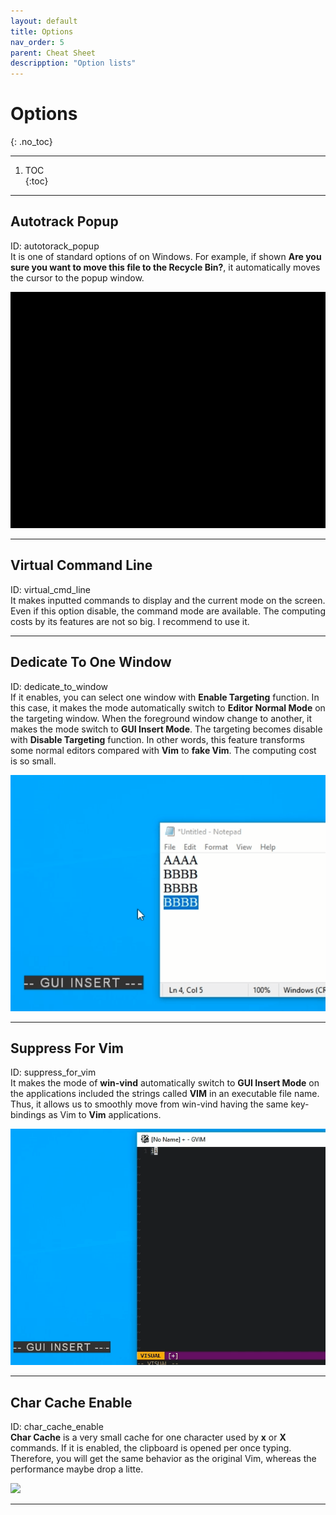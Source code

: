 ```yaml
---
layout: default
title: Options
nav_order: 5
parent: Cheat Sheet
descripption: "Option lists"
---
```


# Options
{: .no_toc}

<hr>

1. TOC  
{:toc}  

<hr>

## Autotrack Popup
ID: autotorack_popup  
It is one of standard options of on Windows. For example, if shown **Are you sure you want to move this file to the Recycle Bin?**, it automatically moves the cursor to the popup window.

<img src="https://github.com/pit-ray/pit-ray.github.io/blob/master/win-vind/imgs/autotrack_demo.gif?raw=true" >

<hr>

## Virtual Command Line
ID: virtual_cmd_line  
It makes inputted commands to display and the current mode on the screen. Even if this option disable, the command mode are available. The computing costs by its features are not so big. I recommend to use it.  

<hr>

## Dedicate To One Window
ID: dedicate_to_window  
If it enables, you can select one window with **Enable Targeting** function. In this case, it makes the mode automatically switch to **Editor Normal Mode** on the targeting window. When the foreground window change to another, it makes the mode switch to **GUI Insert Mode**. The targeting becomes disable with **Disable Targeting** function. In other words, this feature transforms some normal editors compared with **Vim** to **fake Vim**. The computing cost is so small.  

<img src="https://github.com/pit-ray/pit-ray.github.io/blob/master/win-vind/imgs/dedicate-demo.gif?raw=true" >
    
<hr>

## Suppress For Vim
ID: suppress_for_vim  
It makes the mode of **win-vind** automatically switch to **GUI Insert Mode** on the applications included the strings called **VIM** in an executable file name. Thus, it allows us to smoothly move from win-vind having the same key-bindings as Vim to **Vim** applications.  

<img src="https://github.com/pit-ray/pit-ray.github.io/blob/master/win-vind/imgs/for_vim.gif?raw=true" >

<hr>

## Char Cache Enable
ID: char_cache_enable  
**Char Cache** is a very small cache for one character used by **x** or **X** commands. If it is enabled, the clipboard is opened per once typing. Therefore, you will get the same behavior as the original Vim, whereas the performance maybe drop a litte.  

<img src="https://github.com/pit-ray/pit-ray.github.io/blob/master/win-vind/imgs/cache_char.gif?raw=true" >

<hr>

